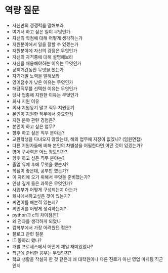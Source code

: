 # 역량 질문

- 자신만의 경쟁력을 말해보라
- 여기서 하고 싶은 일이 무엇인가
- 자신의 학점에 대해 어떻게 생각하는가
- 지원분야에서 일을 잘할 수 있겠는가
- 지원분야에 자신의 강점은 무엇인가
- 자신의 자격증에 대해 설명해보라
- 자신을 채용해야하는 이유는 무엇인가
- 공백기간동안 무엇을 했는가
- 자기개발 노력을 말해보라
- 영어점수가 낮은 이유는 무엇인가
- 해당직무를 선택한 이유는 무엇인가
- 당사 업종에 지원한 이유는 무엇인가
- 회사 지원 이유
- 회사 지원동기 말고 직무 지원동기
- 본인이 지원한 직무에서 중요한점
- 지원 분야 관련 경험은?
- 본인이 하고 싶은 업무?
- 향후 하고 싶은 직무 분야는?
- 교환학생을 다녀오지 않았는데, 해외 업무에 지장이 없겠나? (임원면접)
- 다른 지원자들에 비해 본인의 차별성을 어필한다면 어떤 것이 있겠는가?
- 영어 구사력은 어느 정도인가?
- 향후 하고 싶은 직무 분야는?
- 졸업 유예 후에 무엇을 했는지?
- 학점이 좋은데, 공부만 했는가?
- 이 자리에 오기 위해서 무엇을 준비했는가?
- 인상 깊게 들은 과목은 무엇인가?
- 사업부가 어떻게 구성되는지 아는가
- 회사에서하고싶은 것이 있는지?
- 씨언어를 해본적 있는지?
- 씨언어를 어떻게 생각하는지?
- python과 c의 차이점은?
- 왜 전과를 생각하게 되었나
- 컴학부에서 가장 어려웠던 점은?
- 블로그 관련 질문
- IT 동아리 했나?
- 개발 프로세스에서 어떤게 제일 재미있었나?
- 최근에 준비한 공부는 무엇인지?
- 학교 생활을 착실히 한 것 같은데 왜 대학원이나 다른 진로가 아닌 영업 마케팅 직군인지